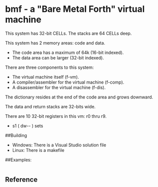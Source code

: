 # bmf - a "Bare Metal Forth" virtual machine

This system has 32-bit CELLs.
The stacks are 64 CELLs deep.

This system has 2 memory areas: code and data.
- The code area has a maximum of 64k (16-bit indexed).
- The data area can be larger (32-bit indexed).

There are three components to this system:
- The virtual machine itself (f-vm).
- A compiler/assembler for the virtual machine (f-comp).
- A disassembler for the virtual machine (f-dis).

The dictionary resides at the end of the code area and grows downward.

The data and return stacks are 32-bits wide.

There are 10 32-bit registers in this vm: r0 thru r9.
- s1 ( dw-- ) sets 

##Building
- Windows: There is a Visual Studio solution file
- Linux: There is a makefile

##Examples: 
```
```

## Reference
```
```
